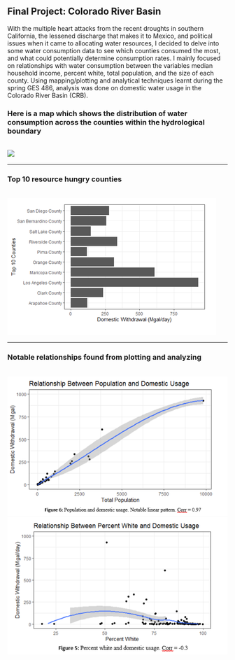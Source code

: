 ## Final Project: Colorado River Basin

With the multiple heart attacks from the recent droughts in southern California, the lessened discharge that makes it to Mexico, and political issues when it came to allocating water resources, I decided to delve into some water consumption data to see which counties consumed the most, and what could potentially determine consumption rates. I mainly focused on relationships with water consumption between the variables median household income, percent white, total population, and the size of each county. Using mapping/plotting and analytical techniques learnt during the spring GES 486, analysis was done on domestic water usage in the Colorado River Basin (CRB).


### Here is a map which shows the distribution of water consumption across the counties within the hydrological boundary

<br/><img src="/finalproj/images/Thumbnail2.png">

---

### Top 10 resource hungry counties

<br/><img src="/finalproj/images/bar.png">

---

### Notable relationships found from plotting and analyzing

<br/><img src="/finalproj/images/pop.png">
<br/><img src="/finalproj/images/white.png?raw=true">

